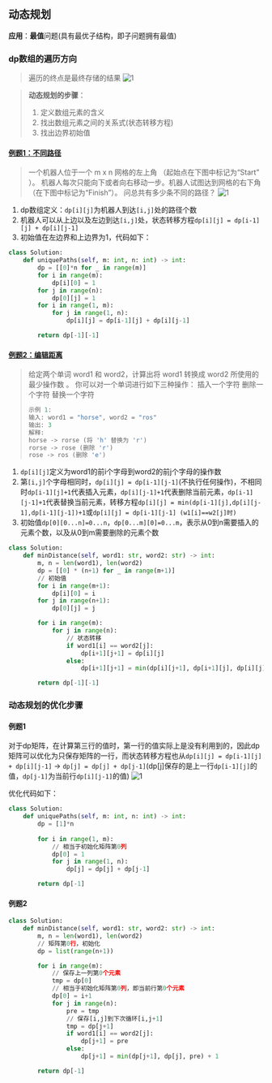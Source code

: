 ## 动态规划
**应用**：**最值**问题(具有最优子结构，即子问题拥有最值)

### dp数组的遍历方向
> 遍历的终点是最终存储的结果
![1](https://gblobscdn.gitbook.com/assets%2F-LrtQOWSnDdXhp3kYN4k%2F-M3U3aNXgGJVkKZ-TldN%2F-Lz1QbuLPFckafCeuiZ7%2F1.jpg?generation=1585364271429256&alt=media)

> **动态规划的步骤**：
> 1. 定义数组元素的含义
> 2. 找出数组元素之间的关系式(状态转移方程)
> 3. 找出边界初始值


#### [例题1：不同路径](https://leetcode-cn.com/problems/unique-paths/)
> 一个机器人位于一个 m x n 网格的左上角 （起始点在下图中标记为“Start” ）。
> 机器人每次只能向下或者向右移动一步。机器人试图达到网格的右下角（在下图中标记为“Finish”）。
> 问总共有多少条不同的路径？
> ![1](https://assets.leetcode-cn.com/aliyun-lc-upload/uploads/2018/10/22/robot_maze.png)

1. dp数组定义：`dp[i][j]`为机器人到达`[i,j]`处的路径个数
2. 机器人可以从上边以及左边到达`[i,j]`处，状态转移方程`dp[i][j] = dp[i-1][j] + dp[i][j-1]`
3. 初始值在左边界和上边界为1，代码如下：
```py
class Solution:
    def uniquePaths(self, m: int, n: int) -> int:
        dp = [[0]*n for _ in range(m)]
        for i in range(m):
            dp[i][0] = 1
        for j in range(n):
            dp[0][j] = 1
        for i in range(1, m):
            for j in range(1, n):
                dp[i][j] = dp[i-1][j] + dp[i][j-1]

        return dp[-1][-1]
```


#### [例题2：编辑距离](https://leetcode-cn.com/problems/edit-distance/)
> 给定两个单词 word1 和 word2，计算出将 word1 转换成 word2 所使用的最少操作数 。
> 你可以对一个单词进行如下三种操作：
> 插入一个字符
> 删除一个字符
> 替换一个字符
> ```c
> 示例 1:
> 输入: word1 = "horse", word2 = "ros"
> 输出: 3
> 解释: 
> horse -> rorse (将 'h' 替换为 'r')
> rorse -> rose (删除 'r')
> rose -> ros (删除 'e')
> ```
1. `dp[i][j]`定义为word1的前i个字母到word2的前j个字母的操作数
2. 第`[i,j]`个字母相同时，`dp[i][j] = dp[i-1][j-1]`\(不执行任何操作)，不相同时`dp[i-1][j]+1`代表插入元素，`dp[i][j-1]+1`代表删除当前元素，`dp[i-1][j-1]+1`代表替换当前元素，转移方程`dp[i][j] = min(dp[i-1][j],dp[i][j-1],dp[i-1][j-1])+1`或`dp[i][j] = dp[i-1][j-1] (w1[i]==w2[j]时)`
3. 初始值`dp[0][0...n]=0...n`，`dp[0...m][0]=0...m`，表示从0到n需要插入的元素个数，以及从0到m需要删除的元素个数

```py
class Solution:
    def minDistance(self, word1: str, word2: str) -> int:
        m, n = len(word1), len(word2)
        dp = [[0] * (n+1) for _ in range(m+1)]
        // 初始值
        for i in range(m+1):
            dp[i][0] = i
        for j in range(n+1):
            dp[0][j] = j

        for i in range(m):
            for j in range(n):
                // 状态转移
                if word1[i] == word2[j]:
                    dp[i+1][j+1] = dp[i][j]
                else:
                    dp[i+1][j+1] = min(dp[i][j+1], dp[i+1][j], dp[i][j]) + 1

        return dp[-1][-1]
```

### 动态规划的优化步骤

#### 例题1
对于dp矩阵，在计算第三行的值时，第一行的值实际上是没有利用到的，因此dp矩阵可以优化为只保存矩阵的一行，而状态转移方程也从`dp[i][j] = dp[i-1][j] + dp[i][j-1]` → `dp[j] = dp[j] + dp[j-1]`\(dp[j]保存的是上一行`dp[i-1][j]`的值，`dp[j-1]`为当前行`dp[i][j-1]`的值)
![1](https://camo.githubusercontent.com/bb04a1f4835fc8735ce1c1f701508eeffe49d8cb/68747470733a2f2f696d672d626c6f672e6373646e696d672e636e2f32303139313131333039333335373637302e706e673f782d6f73732d70726f636573733d696d6167652f77617465726d61726b2c747970655f5a6d46755a33706f5a57356e6147567064476b2c736861646f775f31302c746578745f6148523063484d364c7939696247396e4c6d4e7a5a473475626d56304c323077587a4d334f5441334e7a6b332c73697a655f31362c636f6c6f725f4646464646462c745f3730)

优化代码如下：
```py
class Solution:
    def uniquePaths(self, m: int, n: int) -> int:
        dp = [1]*n
        
        for i in range(1, m):
            // 相当于初始化矩阵第0列
            dp[0] = 1
            for j in range(1, n):
                dp[j] = dp[j] + dp[j-1]

        return dp[-1]
```

#### 例题2

```py
class Solution:
    def minDistance(self, word1: str, word2: str) -> int:
        m, n = len(word1), len(word2)
        // 矩阵第0行，初始化
        dp = list(range(n+1))

        for i in range(m):
            // 保存上一列第0个元素
            tmp = dp[0]
            // 相当于初始化矩阵第0列，即当前行第0个元素
            dp[0] = i+1
            for j in range(n):
                pre = tmp
                // 保存[i,j]到下次循环[i,j+1]
                tmp = dp[j+1]
                if word1[i] == word2[j]:
                    dp[j+1] = pre
                else:
                    dp[j+1] = min(dp[j+1], dp[j], pre) + 1

        return dp[-1]

```